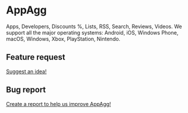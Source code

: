 # AppAgg
Apps, Developers, Discounts %, Lists, RSS, Search, Reviews, Videos. We support all the major operating systems: Android, iOS, Windows Phone, macOS, Windows, Xbox, PlayStation, Nintendo.

<h2>Feature request</h2>
<a href="https://github.com/appsagg/AppAgg/issues/new?template=feature_request.md">Suggest an idea!</a>


<h2>Bug report</h2>
<a href="https://github.com/appsagg/AppAgg/issues/new?template=bug_report.md">Create a report to help us improve AppAgg!</a>

